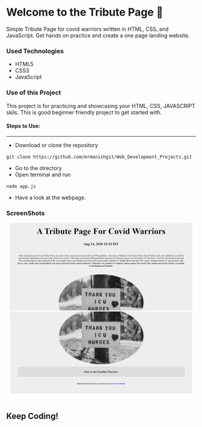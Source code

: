 <h1>Welcome to the Tribute Page 💐</h1>

<p>Simple Tribute Page for covid warriors written in HTML, CSS, and JavaScript. Get hands on practice and create a one page landing website.</p>

<h3>Used Technologies</h3>
<ul>
  <li>HTML5</li>
  <li>CSS3</li>
  <li>JavaScript</li>
</ul>

<h3>Use  of this Project</h4>
<p>This project is for practicing and showcasing your HTML, CSS, JAVASCRIPT skils. This is good beginner friendly project to get started with.</p>

#### Steps to Use:
---

- Download or clone the repository
```
git clone https://github.com/mrmanishgit/Web_Development_Projects.git
```
- Go to the directory
- Open terminal and run
```
node app.js
```
- Have a look at the webpage.


<h3> ScreenShots </h3>  
<img src = "public/images/tribute.png" alt="Tribute-webpage-demo">
<br>
<img src = "public/images/tribute1.png" alt="Tribute-webpage-demo">


## Keep Coding!
